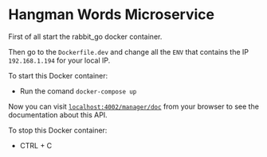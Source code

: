 # Hangman Words Microservice

First of all start the rabbit_go docker container.

Then go to the `Dockerfile.dev` and change all the `ENV` that contains the IP `192.168.1.194` for your local IP.

To start this Docker container:

  * Run the comand `docker-compose up`

Now you can visit [`localhost:4002/manager/doc`](localhost:4002/manager/doc) from your browser to see the documentation about this API.

To stop this Docker container:

  * CTRL + C
